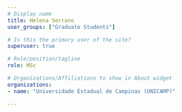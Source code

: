 ```yaml
---
# Display name
title: Helena Serrano
user_groups: ["Graduate Students"]

# Is this the primary user of the site?
superuser: true

# Role/position/tagline
role: MSc

# Organizations/Affiliations to show in About widget
organizations:
- name: "Universidade Estadual de Campinas (UNICAMP)"

---
```

